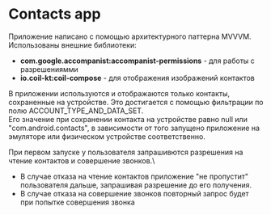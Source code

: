 # Contacts app

Приложение написано с помощью архитектурного паттерна MVVVM. Использованы внешние библиотеки:
* **com.google.accompanist:accompanist-permissions** - для работы с разрешениямми
* **io.coil-kt:coil-compose** - для отображения изображений контактов

В приложении используются и отображаются только контакты, сохраненные на устройстве.
Это достигается с помощью фильтрации по полю ACCOUNT_TYPE_AND_DATA_SET. \
Его значение при сохранении контакта на устройстве равно null или "com.android.contacts",
в зависимости от того запущено приложение на эмуляторе или физическом устройстве соответственно.

При первом запуске у пользователя запрашивются разрешения на чтение контактов и совершение звонков.\
* В случае отказа на чтение контактов приложение "не пропустит"  пользователя дальше, запрашивая
разрешение до его получения.
* В случае отказа на совершение звонков повторный запрос будет при попытке совершения звонка
